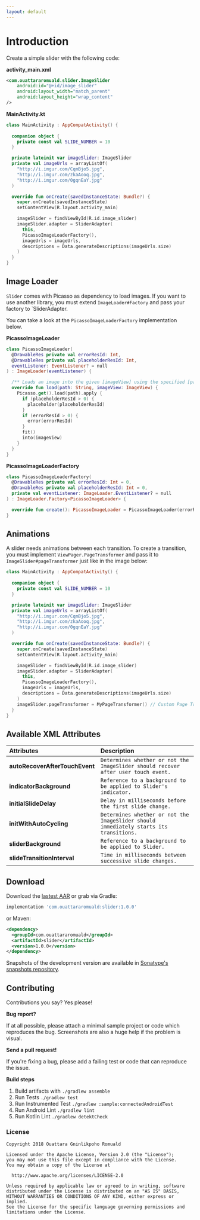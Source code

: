 ```yaml
---
layout: default
---
```


# Introduction

Create a simple slider with the following code:

**activity_main.xml**
```xml
<com.ouattararomuald.slider.ImageSlider
    android:id="@+id/image_slider"
    android:layout_width="match_parent"
    android:layout_height="wrap_content"
/>
```

**MainActivity.kt**
```kotlin
class MainActivity : AppCompatActivity() {
  
  companion object {
    private const val SLIDE_NUMBER = 10
  }

  private lateinit var imageSlider: ImageSlider
  private val imageUrls = arrayListOf(
    "http://i.imgur.com/CqmBjo5.jpg", 
    "http://i.imgur.com/zkaAooq.jpg", 
    "http://i.imgur.com/0gqnEaY.jpg"
  )

  override fun onCreate(savedInstanceState: Bundle?) {
    super.onCreate(savedInstanceState)
    setContentView(R.layout.activity_main)

    imageSlider = findViewById(R.id.image_slider)
    imageSlider.adapter = SliderAdapter(
      this,
      PicassoImageLoaderFactory(),
      imageUrls = imageUrls,
      descriptions = Data.generateDescriptions(imageUrls.size)
    )
  }
}
```

## Image Loader

`Slider` comes with Picasso as dependency to load images. If you want to use another library, you must extend `ImageLoader#Factory` and pass your factory to `SliderAdapter.

You can take a look at the `PicassoImageLoaderFactory` implementation below.

**PicassoImageLoader**
```kotlin
class PicassoImageLoader(
  @DrawableRes private val errorResId: Int,
  @DrawableRes private val placeholderResId: Int,
  eventListener: EventListener? = null
) : ImageLoader(eventListener) {

  /** Loads an image into the given [imageView] using the specified [path]. */
  override fun load(path: String, imageView: ImageView) {
    Picasso.get().load(path).apply {
      if (placeholderResId > 0) {
        placeholder(placeholderResId)
      }
      if (errorResId > 0) {
        error(errorResId)
      }
      fit()
      into(imageView)
    }
  }
}
```

**PicassoImageLoaderFactory**
```kotlin
class PicassoImageLoaderFactory(
  @DrawableRes private val errorResId: Int = 0,
  @DrawableRes private val placeholderResId: Int = 0,
  private val eventListener: ImageLoader.EventListener? = null
) : ImageLoader.Factory<PicassoImageLoader> {

  override fun create(): PicassoImageLoader = PicassoImageLoader(errorResId, placeholderResId, eventListener)
}
```

## Animations

A slider needs animations between each transition. To create a transition, you must implement `ViewPager.PageTransformer` and pass it to `ImageSlider#pageTransformer` just like in the image below:

```kotlin
class MainActivity : AppCompatActivity() {
  
  companion object {
    private const val SLIDE_NUMBER = 10
  }

  private lateinit var imageSlider: ImageSlider
  private val imageUrls = arrayListOf(
    "http://i.imgur.com/CqmBjo5.jpg", 
    "http://i.imgur.com/zkaAooq.jpg", 
    "http://i.imgur.com/0gqnEaY.jpg"
  )

  override fun onCreate(savedInstanceState: Bundle?) {
    super.onCreate(savedInstanceState)
    setContentView(R.layout.activity_main)

    imageSlider = findViewById(R.id.image_slider)
    imageSlider.adapter = SliderAdapter(
      this,
      PicassoImageLoaderFactory(),
      imageUrls = imageUrls,
      descriptions = Data.generateDescriptions(imageUrls.size)
    )
    imageSlider.pageTransformer = MyPageTransformer() // Custom Page Transformer
  }
}
```

## Available XML Attributes

| Attributes                   |  Description                |
|:---------------------------  | :---------------------------|
| **autoRecoverAfterTouchEvent**   |  ```Determines whether or not the ImageSlider should recover after user touch event.```  |
| **indicatorBackground**          |  ```Reference to a background to be applied to Slider's indicator.```   |
| **initialSlideDelay**            |  ```Delay in milliseconds before the first slide change.```      |
| **initWithAutoCycling**          |  ```Determines whether or not the ImageSlider should immediately starts its transitions.``` |
| **sliderBackground**             |  ```Reference to a background to be applied to Slider.``` |
| **slideTransitionInterval**      |  ```Time in milliseconds between successive slide changes.``` |

## Download

Download the [lastest AAR](https://search.maven.org/) or grab via Gradle:

```groovy
implementation 'com.ouattararomuald:slider:1.0.0'
```

or Maven:

```xml
<dependency>
  <groupId>com.ouattararomuald</groupId>
  <artifactId>slider</artifactId>
  <version>1.0.0</version>
</dependency>
```

Snapshots of the development version are available in [Sonatype's snapshots repository](https://oss.sonatype.org/content/repositories/snapshots/).

## Contributing

Contributions you say? Yes please!

**Bug report?**

If at all possible, please attach a minimal sample project or code which reproduces the bug. Screenshots are also a huge help if the problem is visual.

**Send a pull request!**

If you're fixing a bug, please add a failing test or code that can reproduce the issue.

**Build steps**

1. Build artifacts with `./gradlew assemble`
1. Run Tests `./gradlew test`
1. Run Instrumented Test `./gradlew :sample:connectedAndroidTest`
1. Run Android Lint `./gradlew lint`
1. Run Kotlin Lint `./gradlew detektCheck`

### License

```
Copyright 2018 Ouattara Gninlikpoho Romuald

Licensed under the Apache License, Version 2.0 (the "License");
you may not use this file except in compliance with the License.
You may obtain a copy of the License at

  http://www.apache.org/licenses/LICENSE-2.0

Unless required by applicable law or agreed to in writing, software
distributed under the License is distributed on an "AS IS" BASIS,
WITHOUT WARRANTIES OR CONDITIONS OF ANY KIND, either express or implied.
See the License for the specific language governing permissions and
limitations under the License.
```
